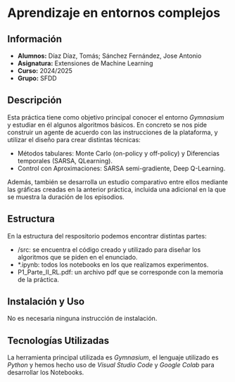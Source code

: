 # Aprendizaje en entornos complejos
## Información
- **Alumnos:** Díaz Díaz, Tomás; Sánchez Fernández, Jose Antonio
- **Asignatura:** Extensiones de Machine Learning
- **Curso:** 2024/2025
- **Grupo:** SFDD

## Descripción
Esta práctica tiene como objetivo principal conocer el entorno *Gymnasium* y estudiar en él algunos algoritmos básicos. En concreto se nos pide construir un agente de acuerdo con las instrucciones de la plataforma, y utilizar el diseño para crear distintas técnicas:
- Métodos tabulares: Monte Carlo (on-policy y off-policy) y Diferencias temporales (SARSA, QLearning).
- Control con Aproximaciones: SARSA semi-gradiente, Deep Q-Learning.

Además, también se desarrolla un estudio comparativo entre ellos mediante las gráficas creadas en la anterior práctica, incluida una adicional en la que se muestra la duración de los episodios.


## Estructura
En la estructura del respositorio podemos encontrar distintas partes:
- /src: se encuentra el código creado y utilizado para diseñar los algoritmos que se piden en el enunciado.
- *.ipynb: todos los notebooks en los que realizamos experimentos.
- P1_Parte_II_RL.pdf: un archivo pdf que se corresponde con la memoria de la práctica.

## Instalación y Uso
No es necesaria ninguna instrucción de instalación.

## Tecnologías Utilizadas
La herramienta principal utilizada es *Gymnasium*, el lenguaje utilizado es *Python* y hemos hecho uso de *Visual Studio Code* y *Google Colab* para desarrollar los Notebooks.

